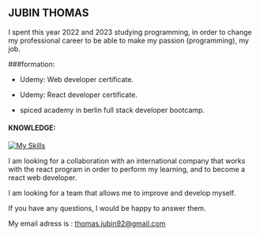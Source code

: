 ## JUBIN THOMAS
 
 I spent this year 2022 and 2023 studying programming, in order to change my professional career to be able to make my passion (programming), my job.

###formation:

- Udemy: Web developer certificate.

- Udemy: React developer certificate.

- spiced academy in berlin full stack developer bootcamp.

#### KNOWLEDGE:
[![My Skills](https://skillicons.dev/icons?i=js,html,css,nodejs,react,nextjs,expressjs,mongodb,redux)](https://skillicons.dev)

 I am looking for a collaboration with an international company that works with the react program in order to perform my learning, and to become a react web developer.

I am looking for a team that allows me to improve and develop myself.

If you have any questions, I would be happy to answer them.

My email adress is : thomas.jubin92@gmail.com

[This is a comment that will be hidden.]: # 

